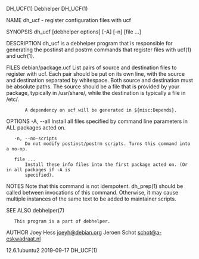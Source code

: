 DH_UCF(1)                                      Debhelper                                     DH_UCF(1)

NAME
       dh_ucf - register configuration files with ucf

SYNOPSIS
       dh_ucf [debhelper options] [-A] [-n] [file ...]

DESCRIPTION
       dh_ucf is a debhelper program that is responsible for generating the postinst and postrm
       commands that register files with ucf(1) and ucfr(1).

FILES
       debian/package.ucf
           List pairs of source and destination files to register with ucf. Each pair should be put on
           its own line, with the source and destination separated by whitespace. Both source and
           destination must be absolute paths. The source should be a file that is provided by your
           package, typically in /usr/share/, while the destination is typically a file in /etc/.

           A dependency on ucf will be generated in ${misc:Depends}.

OPTIONS
       -A, --all
           Install all files specified by command line parameters in ALL packages acted on.

       -n, --no-scripts
           Do not modify postinst/postrm scripts. Turns this command into a no-op.

       file ...
           Install these info files into the first package acted on. (Or in all packages if -A is
           specified).

NOTES
       Note that this command is not idempotent. dh_prep(1) should be called between invocations of
       this command. Otherwise, it may cause multiple instances of the same text to be added to
       maintainer scripts.

SEE ALSO
       debhelper(7)

       This program is a part of debhelper.

AUTHOR
       Joey Hess <joeyh@debian.org> Jeroen Schot <schot@a-eskwadraat.nl>

12.6.1ubuntu2                                 2019-09-17                                     DH_UCF(1)
